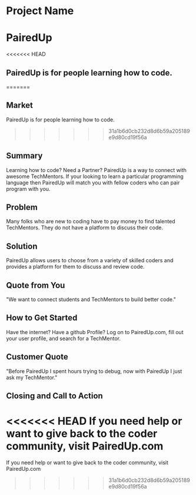 # Project Name #

<!-- 
> This material was originally posted [here](http://www.quora.com/What-is-Amazons-approach-to-product-development-and-product-management). It is reproduced here for posterities sake.

There is an approach called "working backwards" that is widely used at Amazon. They work backwards from the customer, rather than starting with an idea for a product and trying to bolt customers onto it. While working backwards can be applied to any specific product decision, using this approach is especially important when developing new products or features.

For new initiatives a product manager typically starts by writing an internal press release announcing the finished product. The target audience for the press release is the new/updated product's customers, which can be retail customers or internal users of a tool or technology. Internal press releases are centered around the customer problem, how current solutions (internal or external) fail, and how the new product will blow away existing solutions.

If the benefits listed don't sound very interesting or exciting to customers, then perhaps they're not (and shouldn't be built). Instead, the product manager should keep iterating on the press release until they've come up with benefits that actually sound like benefits. Iterating on a press release is a lot less expensive than iterating on the product itself (and quicker!).

If the press release is more than a page and a half, it is probably too long. Keep it simple. 3-4 sentences for most paragraphs. Cut out the fat. Don't make it into a spec. You can accompany the press release with a FAQ that answers all of the other business or execution questions so the press release can stay focused on what the customer gets. My rule of thumb is that if the press release is hard to write, then the product is probably going to suck. Keep working at it until the outline for each paragraph flows. 

Oh, and I also like to write press-releases in what I call "Oprah-speak" for mainstream consumer products. Imagine you're sitting on Oprah's couch and have just explained the product to her, and then you listen as she explains it to her audience. That's "Oprah-speak", not "Geek-speak".

Once the project moves into development, the press release can be used as a touchstone; a guiding light. The product team can ask themselves, "Are we building what is in the press release?" If they find they're spending time building things that aren't in the press release (overbuilding), they need to ask themselves why. This keeps product development focused on achieving the customer benefits and not building extraneous stuff that takes longer to build, takes resources to maintain, and doesn't provide real customer benefit (at least not enough to warrant inclusion in the press release).
 -->
 
# PairedUp #
<<<<<<< HEAD
## PairedUp is for people learning how to code. ##
=======
## Market ##
PairedUp is for people learning how to code. 
>>>>>>> 31a1b6d0cb232d8d6b59a205189e9d80cd19f56a
## Summary ##
Learning how to code? Need a Partner? PairedUp is a way to connect with awesome TechMentors. If your looking to learn a particular programming language then PairedUp will match you with fellow coders who can pair program with you. 
## Problem ##
Many folks who are new to coding have to pay money to find talented TechMentors. They do not have a platform to discuss their code. 
## Solution ##
PairedUp allows users to choose from a variety of skilled coders and provides a platform for them to discuss and review code. 
## Quote from You ##
"We want to connect students and TechMentors to build better code."
## How to Get Started ##
Have the internet? Have a github Profile? Log on to PairedUp.com, fill out your user profile, and search for a TechMentor. 
## Customer Quote ##
"Before PairedUp I spent hours trying to debug, now with PairedUp I just ask my TechMentor."
## Closing and Call to Action ##
<<<<<<< HEAD
If you need help or want to give back to the coder community, visit PairedUp.com
=======
If you need help or want to give back to the coder community, visit PairedUp.com
>>>>>>> 31a1b6d0cb232d8d6b59a205189e9d80cd19f56a
